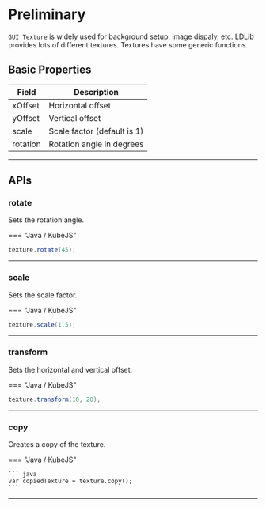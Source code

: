 # Preliminary

`GUI Texture` is widely used for background setup, image dispaly, etc. LDLib provides lots of different textures. Textures have some generic functions.

## Basic Properties

| Field    | Description                      |
|----------|----------------------------------|
| xOffset  | Horizontal offset                |
| yOffset  | Vertical offset                  |
| scale    | Scale factor (default is 1)      |
| rotation | Rotation angle in degrees        |

---

## APIs

### rotate

Sets the rotation angle.

=== "Java / KubeJS"

``` java
texture.rotate(45);
```

---

### scale

Sets the scale factor.

=== "Java / KubeJS"

``` java
texture.scale(1.5);
```

---

### transform

Sets the horizontal and vertical offset.

=== "Java / KubeJS"

``` java
texture.transform(10, 20);
```

---

### copy

Creates a copy of the texture.

=== "Java / KubeJS"

    ``` java
    var copiedTexture = texture.copy();
    ```

---
